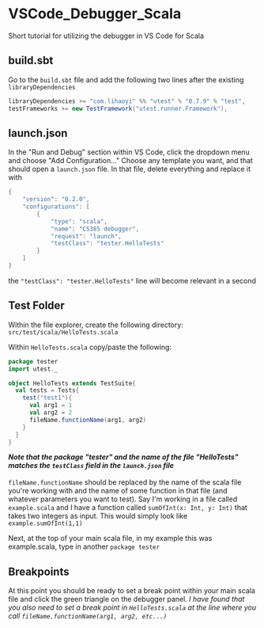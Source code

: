 # VSCode_Debugger_Scala
Short tutorial for utilizing the debugger in VS Code for Scala

## build.sbt
Go to the `build.sbt` file and add the following two lines after the existing `libraryDependencies`
```scala
libraryDependencies += "com.lihaoyi" %% "utest" % "0.7.9" % "test",
testFrameworks += new TestFramework("utest.runner.Framework"),
```
## launch.json
In the "Run and Debug" section within VS Code, click the dropdown menu and choose "Add Configuration..."
Choose any template you want, and that should open a `launch.json` file.
In that file, delete everything and replace it with 

```scala
{
    "version": "0.2.0",
    "configurations": [
        {
            "type": "scala",
            "name": "CS385 debugger",
            "request": "launch",
            "testClass": "tester.HelloTests"
        }
    ]
}
```
the `"testClass": "tester.HelloTests"` line will become relevant in a second

## Test Folder
Within the file explorer, create the following directory: `src/test/scala/HelloTests.scala`

Within `HelloTests.scala` copy/paste the following:

```scala
package tester
import utest._

object HelloTests extends TestSuite{
  val tests = Tests{
    test("test1"){
      val arg1 = 1
      val arg2 = 2
      fileName.functionName(arg1, arg2)
    }
  }
}
```
***Note that the package "tester" and the name of the file "HelloTests" matches the `testClass` field in the `launch.json` file*** <br />
<br />
`fileName.functionName` should be replaced by the name of the scala file you're working with and the name of some function in that file (and whatever parameters you want to test). Say I'm  working in a file called `example.scala` and I have a function called `sumOfInt(x: Int, y: Int)` that takes two integers as input. This would simply look like `example.sumOfInt(1,1)`

Next, at the top of your main scala file, in my example this was example.scala, type in another `package tester`

## Breakpoints
At this point you should be ready to set a break point within your main scala file and click the green triangle on the debugger panel. *I have found that you also need to set a break point in `HelloTests.scala` at the line where you call `fileName.functionName(arg1, arg2, etc...)`*
